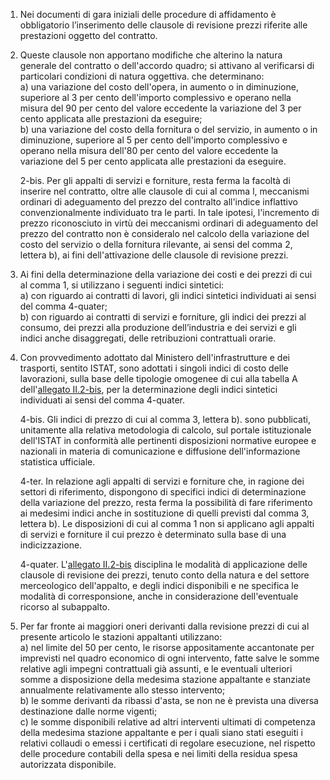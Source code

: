 1. Nei documenti di gara iniziali delle procedure di affidamento è obbligatorio l’inserimento delle clausole di revisione prezzi riferite alle prestazioni oggetto del contratto.

2. Queste clausole non apportano modifiche che alterino la natura generale del contratto o dell'accordo quadro; si attivano al verificarsi di particolari condizioni di natura oggettiva. che determinano:<br>a) una variazione del costo dell'opera, in aumento o in diminuzione, superiore al 3 per cento dell'importo complessivo e operano nella misura del 90 per cento del valore eccedente la variazione del 3 per cento applicata alle prestazioni da eseguire;<br>b)  una variazione del costo della fornitura o del servizio, in aumento o in diminuzione, superiore al 5 per cento dell'importo complessivo e operano nella misura dell'80 per cento del valore eccedente la variazione del 5 per cento applicata alle prestazioni da eseguire.

   2-bis. Per gli appalti di servizi e forniture, resta ferma la facoltà di inserire nel contratto, oltre alle clausole di cui al comma l, meccanismi ordinari di adeguamento del prezzo del contralto all'indice inflattivo convenzionalmente individuato tra le parti. In tale ipotesi, l'incremento di prezzo riconosciuto in virtù dei meccanismi ordinari di adeguamento del prezzo del contratto non è consideralo nel calcolo della variazione del costo del servizio o della fornitura rilevante, ai sensi del comma 2, lettera b), ai fini dell'attivazione delle clausole di revisione prezzi.

3. Ai fini della determinazione della variazione dei costi e dei prezzi di cui al comma 1, si utilizzano i seguenti indici sintetici:<br>a) con riguardo ai contratti di lavori, gli indici sintetici individuati ai sensi del comma 4-quater;<br>b) con riguardo ai contratti di servizi e forniture, gli indici dei prezzi al consumo, dei prezzi alla produzione dell’industria e dei servizi e gli indici anche disaggregati, delle retribuzioni contrattuali orarie.

4. Con provvedimento adottato dal Ministero dell'infrastrutture e dei trasporti, sentito ISTAT, sono adottati i singoli indici di costo delle lavorazioni, sulla base delle tipologie omogenee di cui alla tabella A dell'[allegato II.2-bis](/index.html?section=attachment-2-2&version=2), per la determinazione degli indici sintetici individuati ai sensi del comma 4-quater.

   4-bis. Gli indici di prezzo di cui al comma 3, lettera b). sono pubblicati, unitamente alla relativa metodologia di calcolo, sul portale istituzionale dell'ISTAT in conformità alle pertinenti disposizioni normative europee e nazionali in materia di comunicazione e diffusione dell'informazione statistica ufficiale.

   4-ter. In relazione agli appalti di servizi e forniture che, in ragione dei settori di riferimento, dispongono di specifici indici di determinazione della variazione del prezzo, resta ferma la possibilità di fare riferimento ai medesimi indici anche in sostituzione di quelli previsti dal comma 3, lettera b). Le disposizioni di cui al comma 1 non si applicano agli appalti di servizi e forniture il cui prezzo è determinato sulla base di una indicizzazione.

   4-quater. L'[allegato II.2-bis](/index.html?section=attachment-2-2&version=2) disciplina le modalità di applicazione delle clausole di revisione dei prezzi, tenuto conto della natura e del settore merceologico dell'appalto, e degli indici disponibili e ne specifica le modalità di corresponsione, anche in considerazione dell'eventuale ricorso al subappalto.

5. Per far fronte ai maggiori oneri derivanti dalla revisione prezzi di cui al presente articolo le stazioni appaltanti utilizzano:<br>a) nel limite del 50 per cento, le risorse appositamente accantonate per imprevisti nel quadro economico di ogni intervento, fatte salve le somme relative agli impegni contrattuali già assunti, e le eventuali ulteriori somme a disposizione della medesima stazione appaltante e stanziate annualmente relativamente allo stesso intervento;<br>b) le somme derivanti da ribassi d'asta, se non ne è prevista una diversa destinazione dalle norme vigenti;<br>c) le somme disponibili relative ad altri interventi ultimati di competenza della medesima stazione appaltante e per i quali siano stati eseguiti i relativi collaudi o emessi i certificati di regolare esecuzione, nel rispetto delle procedure contabili della spesa e nei limiti della residua spesa autorizzata disponibile.
